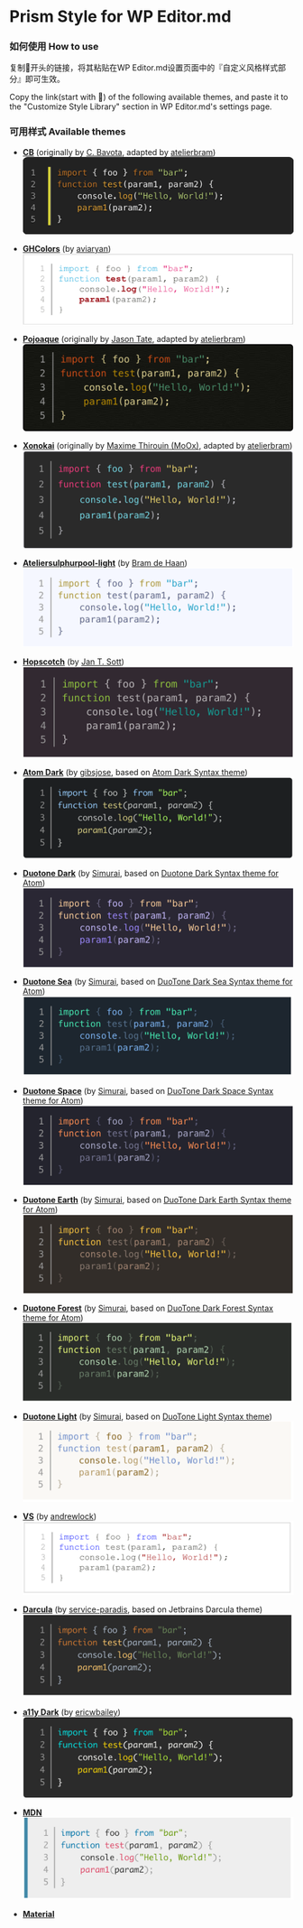 # Prism Style for WP Editor.md

### 如何使用 How to use

复制🔗开头的链接，将其粘贴在WP Editor.md设置页面中的『自定义风格样式部分』即可生效。

Copy the link(start with 🔗) of the following available themes, and paste it to the "Customize Style Library" section in WP Editor.md's settings page.

### 可用样式 Available themes

* [__CB__](CB/prism-cb.min.css) (originally by [C. Bavota](https://bitbucket.org/cbavota), adapted by [atelierbram](https://github.com/atelierbram))<br />
[![CB](screenshots/prism-cb.png)](CB/prism-cb.min.css)

* [__GHColors__](Ghcolors/prism-ghcolors.min.css) (by [aviaryan](https://github.com/aviaryan))<br />
[![GHColors](screenshots/prism-ghcolors.png)](Ghcolors/prism-ghcolors.min.css)

* [__Pojoaque__](Pojoaque/prism-pojoaque.min.css) (originally by [Jason Tate](http://web-cms-designs.com/ftopict-10-pojoaque-style-for-highlight-js-code-highlighter.html), adapted by [atelierbram](https://github.com/atelierbram))<br />
[![Pojoaque](screenshots/prism-pojoaque.png)](Pojoaque/prism-pojoaque.min.css)

* [__Xonokai__](Xonokai/prism-xonokai.min.css) (originally by [Maxime Thirouin (MoOx)](https://github.com/MoOx), adapted by [atelierbram](https://github.com/atelierbram))<br />
[![Xonokai](screenshots/prism-xonokai.png)](Xonokai/prism-xonokai.min.css)

* [__Ateliersulphurpool-light__](Base16AteliersulphurpoolLight/prism-base16-ateliersulphurpool.light.min.css) (by [Bram de Haan](https://github.com/atelierbram))<br />
[![Ateliersulpherpool-light](screenshots/prism-ateliersulphurpool-light.png)](Base16AteliersulphurpoolLight/prism-base16-ateliersulphurpool.light.min.css)

* [__Hopscotch__](Hopscotch/prism-hopscotch.min.css) (by [Jan T. Sott](https://github.com/idleberg))<br />
[![Hopscotch](screenshots/prism-hopscotch.png)](Hopscotch/prism-hopscotch.min.css)

* [__Atom Dark__](AtomDark/prism-atom-dark.min.css) (by [gibsjose](https://github.com/gibsjose), based on [Atom Dark Syntax theme](https://github.com/atom/atom-dark-syntax))<br />
[![Atom Dark](screenshots/prism-atom-dark.png)](AtomDark/prism-atom-dark.min.css)

* [__Duotone Dark__](DuotoneDark/prism-duotone-dark.min.css) (by [Simurai](https://github.com/simurai), based on [Duotone Dark Syntax theme for Atom](https://github.com/simurai/duotone-dark-syntax))<br />
[![Duotone Dark](screenshots/prism-duotone-dark.png)](DuotoneDark/prism-duotone-dark.min.css)

* [__Duotone Sea__](DuotoneSea/prism-duotone-sea.min.css) (by [Simurai](https://github.com/simurai), based on [DuoTone Dark Sea Syntax theme for Atom](https://github.com/simurai/duotone-dark-sea-syntax))<br />
[![Duotone Sea](screenshots/prism-duotone-sea.png)](DuotoneSea/prism-duotone-sea.min.css)

* [__Duotone Space__](DuotoneSpace/prism-duotone-space.min.css) (by [Simurai](https://github.com/simurai), based on [DuoTone Dark Space Syntax theme for Atom](https://github.com/simurai/duotone-dark-space-syntax))<br />
[![Duotone Space](screenshots/prism-duotone-space.png)](DuotoneSpace/prism-duotone-space.min.css)

* [__Duotone Earth__](DuotoneEarth/prism-duotone-earth.min.css) (by [Simurai](https://github.com/simurai), based on [DuoTone Dark Earth Syntax theme for Atom](https://github.com/simurai/duotone-dark-earth-syntax))<br />
[![Duotone Earth](screenshots/prism-duotone-earth.png)](DuotoneEarth/prism-duotone-earth.min.css)

* [__Duotone Forest__](DuotoneForest/prism-duotone-forest.min.css) (by [Simurai](https://github.com/simurai), based on [DuoTone Dark Forest Syntax theme for Atom](https://github.com/simurai/duotone-dark-forest-syntax))<br />
[![Duotone Forest](screenshots/prism-duotone-forest.png)](DuotoneForest/prism-duotone-forest.min.css)

* [__Duotone Light__](DuotoneLight/prism-duotone-light.min.css) (by [Simurai](https://github.com/simurai), based on [DuoTone Light Syntax theme](https://github.com/simurai/duotone-light-syntax))<br />
[![Duotone Light](screenshots/prism-duotone-light.png)](DuotoneLight/prism-duotone-light.min.css)

* [__VS__](VS/prism-vs.min.css) (by [andrewlock](https://github.com/andrewlock))<br />
[![VS](screenshots/prism-vs.png)](VS/prism-vs.min.css)

* [__Darcula__](darcula/prism-darcula.min.css) (by [service-paradis](https://github.com/service-paradis), based on Jetbrains Darcula theme)<br />
[![Darcula](screenshots/prism-darcula.png)](darcula/prism-darcula.min.css)

* [__a11y Dark__](A11yDark/prism-a11y-dark.min.css) (by [ericwbailey](https://github.com/ericwbailey))<br />
[![a11y Dark](screenshots/prism-a11y-dark.png)](A11yDark/prism-a11y-dark.min.css)

* [__MDN__](MDN/prism-mdn.min.css)<br />
[![MDN](screenshots/prism-mdn.png)](MDN/prism-mdn.min.css)


* [__Material__](Material/prism-material.min.css)
